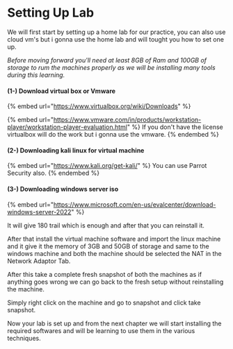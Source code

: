 # Setting Up Lab

We will first start by setting up a home lab for our practice, you can also use cloud vm's but i gonna use the home lab and will tought you how to set one up.

_Before moving forward you'll need at least 8GB of Ram and 100GB of storage to rum the machines properly as we will be installing many tools during this learning._

#### (1-) Download virtual box or Vmware

{% embed url="https://www.virtualbox.org/wiki/Downloads" %}

{% embed url="https://www.vmware.com/in/products/workstation-player/workstation-player-evaluation.html" %}
If you don't have the license virtualbox will do the work but i gonna use the vmware.
{% endembed %}

#### (2-) Downloading kali linux for virtual machine

{% embed url="https://www.kali.org/get-kali/" %}
You can use Parrot Security also.
{% endembed %}

#### (3-) Downloading windows server iso

{% embed url="https://www.microsoft.com/en-us/evalcenter/download-windows-server-2022" %}

It will give 180 trail which is enough and after that you can reinstall it.



After that install the virtual machine software and import the linux machine and it give it the memory of 3GB and 50GB of storage and same to the windows machine and both the machine should be selected the NAT in the Network Adaptor Tab.

After this take a complete fresh snapshot of both the machines as if anything goes wrong we can go back to the fresh setup without reinstalling the machine.

Simply right click on the machine and go to snapshot and click take snapshot.

Now your lab is set up and from the next chapter we will start installing the required softwares and will be learning to use them in the various techniques.

